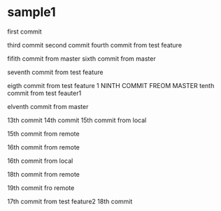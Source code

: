 sample1
=======
first commit


third commit
second commit
fourth commit from test feature

fifith commit from master
sixth commit from master

seventh commit from test feature

eigth commit from test feature 1
NINTH COMMIT FREOM MASTER
tenth commit from test feauter1

elventh commit from master


13th commit
14th commit
15th commit from local


15th commit from remote

16th commit from remote

16th commit from local



18th commit from remote

19th commit fro remote

17th commit from test feature2
18th commit 

